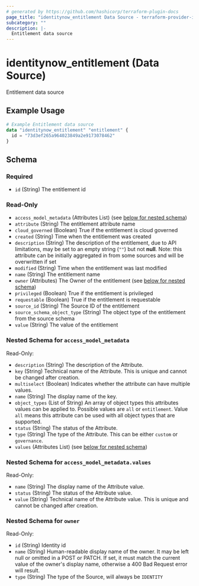 ```yaml
---
# generated by https://github.com/hashicorp/terraform-plugin-docs
page_title: "identitynow_entitlement Data Source - terraform-provider-identitynow"
subcategory: ""
description: |-
  Entitlement data source
---
```


# identitynow_entitlement (Data Source)

Entitlement data source

## Example Usage

```terraform
# Example Entitlement data source
data "identitynow_entitlement" "entitlement" {
  id = "73d3ef265a964023849a2e9173078462"
}
```

<!-- schema generated by tfplugindocs -->
## Schema

### Required

- `id` (String) The entitlement id

### Read-Only

- `access_model_metadata` (Attributes List) (see [below for nested schema](#nestedatt--access_model_metadata))
- `attribute` (String) The entitlement attribute name
- `cloud_governed` (Boolean) True if the entitlement is cloud governed
- `created` (String) Time when the entitlement was created
- `description` (String) The description of the entitlement, due to API limitations, may be set to an empty string (`""`) but not **null**. Note: this attribute can be initially aggregated in from some sources and will be overwritten if set
- `modified` (String) Time when the entitlement was last modified
- `name` (String) The entitlement name
- `owner` (Attributes) The Owner of the entitlement (see [below for nested schema](#nestedatt--owner))
- `privileged` (Boolean) True if the entitlement is privileged
- `requestable` (Boolean) True if the entitlement is requestable
- `source_id` (String) The Source ID of the entitlement
- `source_schema_object_type` (String) The object type of the entitlement from the source schema
- `value` (String) The value of the entitlement

<a id="nestedatt--access_model_metadata"></a>
### Nested Schema for `access_model_metadata`

Read-Only:

- `description` (String) The description of the Attribute.
- `key` (String) Technical name of the Attribute. This is unique and cannot be changed after creation.
- `multiselect` (Boolean) Indicates whether the attribute can have multiple values.
- `name` (String) The display name of the key.
- `object_types` (List of String) An array of object types this attributes values can be applied to. Possible values are `all` or `entitlement`. Value `all` means this attribute can be used with all object types that are supported.
- `status` (String) The status of the Attribute.
- `type` (String) The type of the Attribute. This can be either `custom` or `governance`.
- `values` (Attributes List) (see [below for nested schema](#nestedatt--access_model_metadata--values))

<a id="nestedatt--access_model_metadata--values"></a>
### Nested Schema for `access_model_metadata.values`

Read-Only:

- `name` (String) The display name of the Attribute value.
- `status` (String) The status of the Attribute value.
- `value` (String) Technical name of the Attribute value. This is unique and cannot be changed after creation.



<a id="nestedatt--owner"></a>
### Nested Schema for `owner`

Read-Only:

- `id` (String) Identity id
- `name` (String) Human-readable display name of the owner. It may be left null or omitted in a POST or PATCH. If set, it must match the current value of the owner's display name, otherwise a 400 Bad Request error will result.
- `type` (String) The type of the Source, will always be `IDENTITY`
